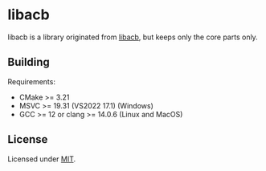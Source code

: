 # libacb

libacb is a library originated from [libacb](https://github.com/hozuki/libacb), but keeps only the core parts only.

## Building

Requirements:

* CMake >= 3.21
* MSVC >= 19.31 (VS2022 17.1) (Windows)
* GCC >= 12 or clang >= 14.0.6 (Linux and MacOS)

## License

Licensed under [MIT](LICENSE).
